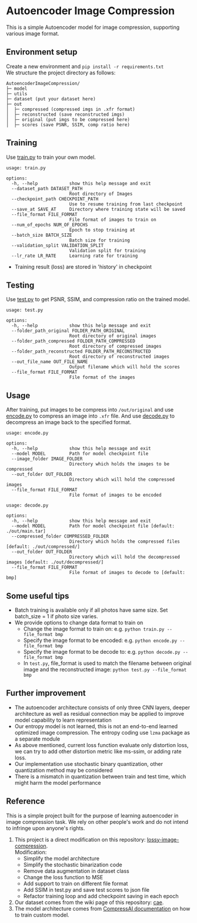 # Autoencoder Image Compression
This is a simple Autoencoder model for image compression, supporting various image format.

## Environment setup
Create a new environment and `pip install -r requirements.txt`  
We structure the project directory as follows:  
```
AutoencoderImageCompression/
├─ model
├─ utils
├─ dataset (put your dataset here)
├─ out 
│  ├─ compressed (compressed imgs in .xfr format)
│  ├─ reconstructed (save reconstructed imgs)
│  ├─ original (put imgs to be compressed here)
│  ├─ scores (save PSNR, SSIM, comp ratio here)
```

## Training
Use [train.py](./train.py) to train your own model.  

```
usage: train.py 

options:
  -h, --help            show this help message and exit
  --dataset_path DATASET_PATH
                        Root directory of Images
  --checkpoint_path CHECKPOINT_PATH
                        Use to resume training from last checkpoint
  --save_at SAVE_AT     Directory where training state will be saved
  --file_format FILE_FORMAT
                        File format of images to train on
  --num_of_epochs NUM_OF_EPOCHS
                        Epoch to stop training at
  --batch_size BATCH_SIZE
                        Batch size for training
  --validation_split VALIDATION_SPLIT
                        Validation split for training
  --lr_rate LR_RATE     Learning rate for training
```

* Training result (loss) are stored in 'history' in checkpoint

## Testing
Use [test.py](./test.py) to get PSNR, SSIM, and compression ratio on the trained model.  

```
usage: test.py 

options:
  -h, --help            show this help message and exit
  --folder_path_original FOLDER_PATH_ORIGINAL
                        Root directory of original images
  --folder_path_compressed FOLDER_PATH_COMPRESSED
                        Root directory of compressed images
  --folder_path_reconstructed FOLDER_PATH_RECONSTRUCTED
                        Root directory of reconstructed images
  --out_file_name OUT_FILE_NAME
                        Output filename which will hold the scores
  --file_format FILE_FORMAT
                        File format of the images
```

## Usage
After training, put images to be compress into `/out/original` and use [encode.py](./encode.py) to compress an image into `.xfr` file. And use [decode.py](./decode.py) to decompress an image back to the specified format.  

```
usage: encode.py 

options:
  -h, --help            show this help message and exit
  --model MODEL         Path for model checkpoint file
  --image_folder IMAGE_FOLDER
                        Directory which holds the images to be compressed
  --out_folder OUT_FOLDER
                        Directory which will hold the compressed images
  --file_format FILE_FORMAT
                        File format of images to be encoded
```

```
usage: decode.py 

options:
  -h, --help            show this help message and exit
  --model MODEL         Path for model checkpoint file [default: ./out/main.tar]
  --compressed_folder COMPRESSED_FOLDER
                        Directory which holds the compressed files [default: ./out/compressed/]
  --out_folder OUT_FOLDER
                        Directory which will hold the decompressed images [default: ./out/decompressed/]
  --file_format FILE_FORMAT
                        File format of images to decode to [default: bmp]
```

## Some useful tips
* Batch training is available only if all photos have same size. Set batch_size = 1 if photo size varies.
* We provide options to change data format to train on
    * Change the image format to train on: e.g. `python train.py --file_format bmp`
    * Specify the image format to be encoded: e.g. `python encode.py --file_format bmp`
    * Specify the image format to be decode to: e.g. `python decode.py --file_format bmp`
    * In `test.py`, file_format is used to match the filename between original image and the reconstructed image: `python test.py --file_format bmp`

## Further improvement
* The autoencoder architecture consists of only three CNN layers, deeper architecture as well as residual connection may be applied to improve model capability to learn representation
* Our entropy model is not learned, this is not an end-to-end learned optimized image compression. The entropy coding use `lzma` package as a separate module
* As above mentioned, current loss function evaluate only distortion loss, we can try to add other distortion metric like ms-ssim, or adding rate loss.
* Our implementation use stochastic binary quantization, other quantization method may be considered
* There is a mismatch in quantization between train and test time, which might harm the model performance

## Reference
This is a simple project built for the purpose of learning autoencoder in image compression task. We rely on other people's work and do not intend to infringe upon anyone's rights.

1. This project is a direct modification on this repository: [lossy-image-compression](https://github.com/abskj/lossy-image-compression).  
  Modification:
    * Simplify the model architecture
    * Simplify the stochastic binarization code
    * Remove data augmentation in dataset class
    * Change the loss function to MSE
    * Add support to train on different file format
    * Add SSIM in test.py and save test scores to json file
    * Refactor training loop and add checkpoint saving in each epoch
2. Our dataset comes from the wiki page of this repository: [cae](https://github.com/alexandru-dinu/cae/wiki).  
3. The model architecture comes from [CompressAI documentation](https://interdigitalinc.github.io/CompressAI/tutorials/tutorial_custom.html) on how to train custom model.